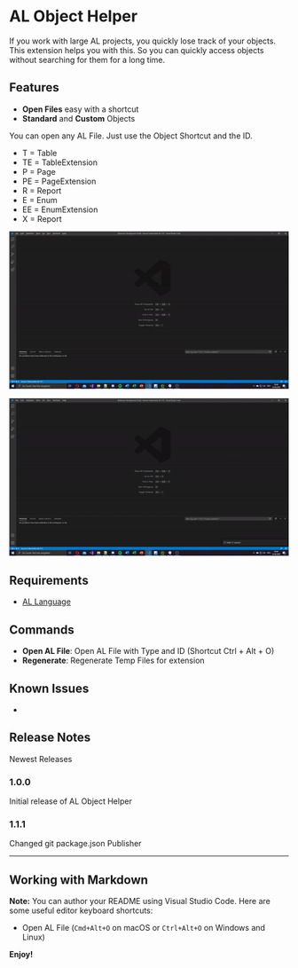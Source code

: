 # AL Object Helper

If you work with large AL projects, you quickly lose track of your objects.
This extension helps you with this.
So you can quickly access objects without searching for them for a long time.

## Features

* **Open Files** easy with a shortcut
* **Standard** and **Custom** Objects

You can open any AL File.
Just use the Object Shortcut and the ID.

* T = Table
* TE = TableExtension
* P = Page
* PE = PageExtension
* R = Report
* E = Enum
* EE = EnumExtension
* X = Report

![Ex. T27 for Item Table](Images/vid01.gif)

![Ex. P21 for Customer Page](Images/vid02.gif)

## Requirements

* [AL Language](https://marketplace.visualstudio.com/items?itemName=ms-dynamics-smb.al)


## Commands

* **Open AL File**: Open AL File with Type and ID (Shortcut Ctrl + Alt + O)
* **Regenerate**: Regenerate Temp Files for extension

## Known Issues

-

## Release Notes

Newest Releases

### 1.0.0

Initial release of AL Object Helper

### 1.1.1

Changed git package.json Publisher

-----------------------------------------------------------------------------------------------------------

## Working with Markdown

**Note:** You can author your README using Visual Studio Code.  Here are some useful editor keyboard shortcuts:

* Open AL File (`Cmd+Alt+O` on macOS or `Ctrl+Alt+O` on Windows and Linux)

**Enjoy!**
